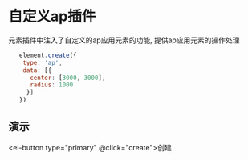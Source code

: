 # 自定义ap插件

元素插件中注入了自定义的ap应用元素的功能, 提供ap应用元素的操作处理

```js
   element.create({
    type: 'ap',
    data: [{
      center: [3000, 3000],
      radius: 1000
     }]
   })

```

## 演示

<div class="flex">
  <el-select v-model="state.selected" class="w-[300px] mb-2 mr-2">
    <el-option :value="item.value" :key="item.value" v-for="item of state.options"></el-option>
  </el-select>

  <el-button type="primary" @click="create">创建</el-button>
</div>
<div class="w-[500px] h-[500px] border-[1px] border-solid" ref="mapRef"></div>

<script setup>
  import { createApp, map2dApp } from 'web-map-service'
  import { onMounted, ref, reactive } from 'vue'

  const app = ref()

  const mapRef = ref()
  const state = reactive({
    selected: 'ap',
    options: [{
      value: 'ap'
    }]
  })

  function create() {
    let data = [
      [Math.random() * 10000, Math.random() * 10000]
      [Math.random() * 10000, Math.random() * 10000],
      [Math.random() * 10000, Math.random() * 10000],
      [Math.random() * 10000, Math.random() * 10000],
    ]
    if (['ap'].includes(state.selected)) {
      data = {
        center: [Math.random() * 10000, Math.random() * 10000],
        radius: Math.random() * 1000
      }
    }

    app.value.element.create({
      type: state.selected,
      data
    })
  }

  onMounted(()=>{
    app.value = createApp({
      el: mapRef.value,
      baseMap: {
        url: 'https://raw.githubusercontent.com/zhuyue6/web-map-service/main/public/images/map.jpg'
      },
    })
    app.value.use(map2dApp.elements.createApPlugin())
  })

</script>